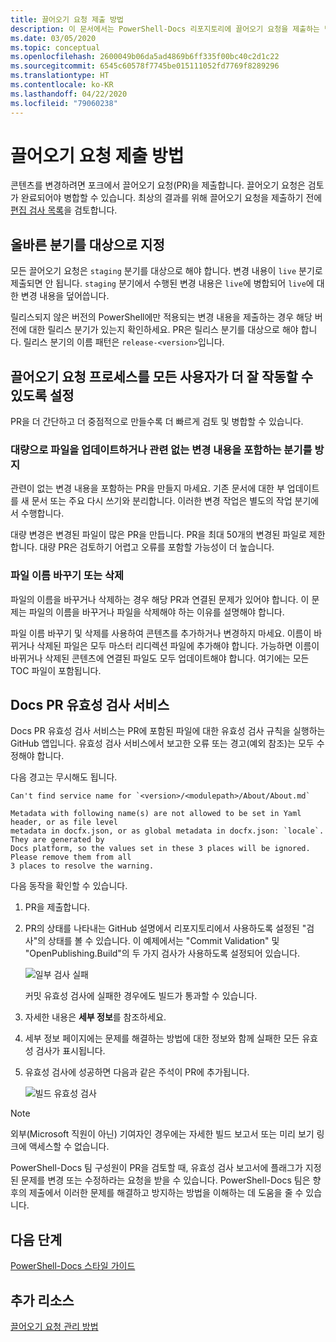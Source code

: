 ```yaml
---
title: 끌어오기 요청 제출 방법
description: 이 문서에서는 PowerShell-Docs 리포지토리에 끌어오기 요청을 제출하는 방법을 설명합니다.
ms.date: 03/05/2020
ms.topic: conceptual
ms.openlocfilehash: 2600049b06da5ad4869b6ff335f00bc40c2d1c22
ms.sourcegitcommit: 6545c60578f7745be015111052fd7769f8289296
ms.translationtype: HT
ms.contentlocale: ko-KR
ms.lasthandoff: 04/22/2020
ms.locfileid: "79060238"
---
```

# <a name="how-to-submit-pull-requests"></a>끌어오기 요청 제출 방법

콘텐츠를 변경하려면 포크에서 끌어오기 요청(PR)을 제출합니다. 끌어오기 요청은 검토가 완료되어야 병합할 수 있습니다. 최상의 결과를 위해 끌어오기 요청을 제출하기 전에 [편집 검사 목록](editorial-checklist.md)을 검토합니다.

## <a name="target-the-correct-branch"></a>올바른 분기를 대상으로 지정

모든 끌어오기 요청은 `staging` 분기를 대상으로 해야 합니다. 변경 내용이 `live` 분기로 제출되면 안 됩니다. `staging` 분기에서 수행된 변경 내용은 `live`에 병합되어 `live`에 대한 변경 내용을 덮어씁니다.

릴리스되지 않은 버전의 PowerShell에만 적용되는 변경 내용을 제출하는 경우 해당 버전에 대한 릴리스 분기가 있는지 확인하세요. PR은 릴리스 분기를 대상으로 해야 합니다. 릴리스 분기의 이름 패턴은 `release-<version>`입니다.

## <a name="make-the-pull-request-process-work-better-for-everyone"></a>끌어오기 요청 프로세스를 모든 사용자가 더 잘 작동할 수 있도록 설정

PR을 더 간단하고 더 중점적으로 만들수록 더 빠르게 검토 및 병합할 수 있습니다.

### <a name="avoid-branches-that-update-large-numbers-of-files-or-contain-unrelated-changes"></a>대량으로 파일을 업데이트하거나 관련 없는 변경 내용을 포함하는 분기를 방지

관련이 없는 변경 내용을 포함하는 PR을 만들지 마세요. 기존 문서에 대한 부 업데이트를 새 문서 또는 주요 다시 쓰기와 분리합니다. 이러한 변경 작업은 별도의 작업 분기에서 수행합니다.

대량 변경은 변경된 파일이 많은 PR을 만듭니다. PR을 최대 50개의 변경된 파일로 제한합니다. 대량 PR은 검토하기 어렵고 오류를 포함할 가능성이 더 높습니다.

### <a name="renaming-or-deleting-files"></a>파일 이름 바꾸기 또는 삭제

파일의 이름을 바꾸거나 삭제하는 경우 해당 PR과 연결된 문제가 있어야 합니다. 이 문제는 파일의 이름을 바꾸거나 파일을 삭제해야 하는 이유를 설명해야 합니다.

파일 이름 바꾸기 및 삭제를 사용하여 콘텐츠를 추가하거나 변경하지 마세요. 이름이 바뀌거나 삭제된 파일은 모두 마스터 리디렉션 파일에 추가해야 합니다. 가능하면 이름이 바뀌거나 삭제된 콘텐츠에 연결된 파일도 모두 업데이트해야 합니다. 여기에는 모든 TOC 파일이 포함됩니다.

## <a name="docs-pr-validation-service"></a>Docs PR 유효성 검사 서비스

Docs PR 유효성 검사 서비스는 PR에 포함된 파일에 대한 유효성 검사 규칙을 실행하는 GitHub 앱입니다. 유효성 검사 서비스에서 보고한 오류 또는 경고(예외 참조)는 모두 수정해야 합니다.

다음 경고는 무시해도 됩니다.

```
Can't find service name for `<version>/<modulepath>/About/About.md`
```

```
Metadata with following name(s) are not allowed to be set in Yaml header, or as file level
metadata in docfx.json, or as global metadata in docfx.json: `locale`. They are generated by
Docs platform, so the values set in these 3 places will be ignored. Please remove them from all
3 places to resolve the warning.
```

다음 동작을 확인할 수 있습니다.

1. PR을 제출합니다.
1. PR의 상태를 나타내는 GitHub 설명에서 리포지토리에서 사용하도록 설정된 "검사"의 상태를 볼 수 있습니다. 이 예제에서는 "Commit Validation" 및 "OpenPublishing.Build"의 두 가지 검사가 사용하도록 설정되어 있습니다.

   ![일부 검사 실패](media/pull-requests/validation-failed.png)

   커밋 유효성 검사에 실패한 경우에도 빌드가 통과할 수 있습니다.

1. 자세한 내용은 **세부 정보**를 참조하세요.
1. 세부 정보 페이지에는 문제를 해결하는 방법에 대한 정보와 함께 실패한 모든 유효성 검사가 표시됩니다.
1. 유효성 검사에 성공하면 다음과 같은 주석이 PR에 추가됩니다.

   ![빌드 유효성 검사](media/pull-requests/build-validation.png)

> [!NOTE]
> 외부(Microsoft 직원이 아닌) 기여자인 경우에는 자세한 빌드 보고서 또는 미리 보기 링크에 액세스할 수 없습니다.

PowerShell-Docs 팀 구성원이 PR을 검토할 때, 유효성 검사 보고서에 플래그가 지정된 문제를 변경 또는 수정하라는 요청을 받을 수 있습니다. PowerShell-Docs 팀은 향후의 제출에서 이러한 문제를 해결하고 방지하는 방법을 이해하는 데 도움을 줄 수 있습니다.

## <a name="next-steps"></a>다음 단계

[PowerShell-Docs 스타일 가이드](powershell-style-guide.md)

## <a name="additional-resources"></a>추가 리소스

[끌어오기 요청 관리 방법](managing-pull-requests.md)

